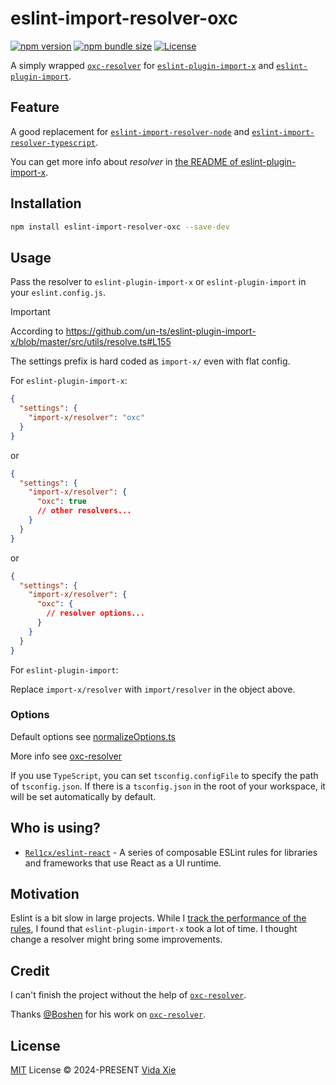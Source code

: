 # eslint-import-resolver-oxc

[![npm version][npm-version-src]][npm-version-href]
[![npm bundle size][npm-bundle-size-src]][npm-bundle-size-href]
[![License][license-src]][license-href]

A simply wrapped [`oxc-resolver`](https://github.com/oxc-project/oxc-resolver) for [`eslint-plugin-import-x`](https://github.com/un-ts/eslint-plugin-import-x) and [`eslint-plugin-import`](https://github.com/import-js/eslint-plugin-import).

## Feature

A good replacement for [`eslint-import-resolver-node`](https://github.com/import-js/eslint-plugin-import/tree/main/resolvers/node#readme) and [`eslint-import-resolver-typescript`](https://github.com/import-js/eslint-import-resolver-typescript).

You can get more info about _resolver_ in [the README of eslint-plugin-import-x](https://github.com/un-ts/eslint-plugin-import-x?tab=readme-ov-file#resolvers).

## Installation

```bash
npm install eslint-import-resolver-oxc --save-dev
```

## Usage

Pass the resolver to `eslint-plugin-import-x` or `eslint-plugin-import` in your `eslint.config.js`.

> [!IMPORTANT]
>
> According to https://github.com/un-ts/eslint-plugin-import-x/blob/master/src/utils/resolve.ts#L155
>
> The settings prefix is hard coded as `import-x/` even with flat config.

For `eslint-plugin-import-x`:
```json
{
  "settings": {
    "import-x/resolver": "oxc"
  }
}
```
or
```json
{
  "settings": {
    "import-x/resolver": {
      "oxc": true
      // other resolvers...
    }
  }
}
```
or
```json
{
  "settings": {
    "import-x/resolver": {
      "oxc": {
        // resolver options...
      }
    }
  }
}
```

For `eslint-plugin-import`:

Replace `import-x/resolver` with `import/resolver` in the object above.

### Options

Default options see [normalizeOptions.ts](./src/normalizeOptions.ts)

More info see [oxc-resolver](https://github.com/oxc-project/oxc-resolver?tab=readme-ov-file#options)

If you use `TypeScript`, you can set `tsconfig.configFile` to specify the path of `tsconfig.json`. If there is a `tsconfig.json` in the root of your workspace, it will be set automatically by default.

## Who is using?

- [`Rel1cx/eslint-react`](https://github.com/Rel1cx/eslint-react) - A series of composable ESLint rules for libraries and frameworks that use React as a UI runtime.

## Motivation

Eslint is a bit slow in large projects. While I [track the performance of the rules](https://eslint.org/docs/latest/extend/custom-rules#profile-rule-performance), I found that `eslint-plugin-import-x` took a lot of time. I thought change a resolver might bring some improvements.

## Credit

I can't finish the project without the help of [`oxc-resolver`](https://github.com/oxc-project/oxc-resolver).

Thanks [@Boshen](https://github.com/Boshen) for his work on [`oxc-resolver`](https://github.com/oxc-project/oxc-resolver).

## License

[MIT](./LICENSE) License &copy; 2024-PRESENT [Vida Xie](https://github.com/9romise)

[npm-version-src]: https://img.shields.io/npm/v/eslint-import-resolver-oxc?color=91ede9
[npm-version-href]: https://npmjs.com/package/eslint-import-resolver-oxc
[npm-bundle-size-src]: https://img.shields.io/npm/unpacked-size/eslint-import-resolver-oxc?color=91ede9
[npm-bundle-size-href]: https://npmjs.com/package/eslint-import-resolver-oxc
[license-src]: https://img.shields.io/npm/l/eslint-import-resolver-oxc?color=91ede9
[license-href]: https://opensource.org/licenses/MIT
[oxc-resolver-link]: [`oxc-resolver`](https://github.com/oxc-project/oxc-resolver)
